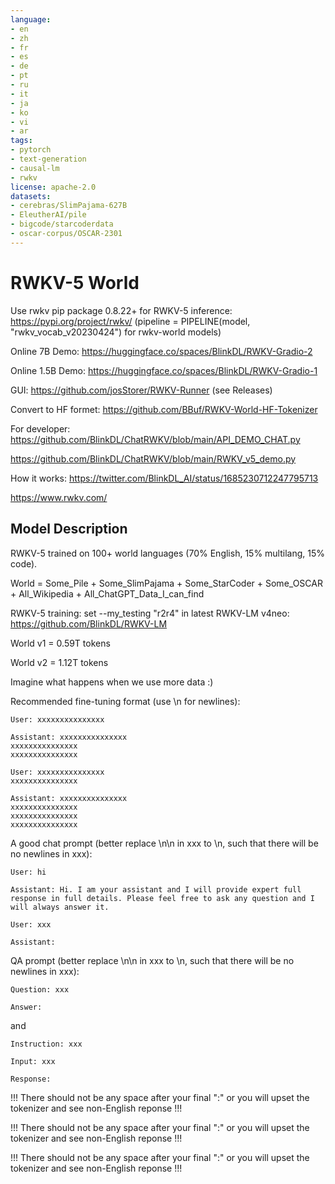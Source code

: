 ```yaml
---
language:
- en
- zh
- fr
- es
- de
- pt
- ru
- it
- ja
- ko
- vi
- ar
tags:
- pytorch
- text-generation
- causal-lm
- rwkv
license: apache-2.0
datasets:
- cerebras/SlimPajama-627B
- EleutherAI/pile
- bigcode/starcoderdata
- oscar-corpus/OSCAR-2301
---
```


# RWKV-5 World

Use rwkv pip package 0.8.22+ for RWKV-5 inference: https://pypi.org/project/rwkv/ (pipeline = PIPELINE(model, "rwkv_vocab_v20230424") for rwkv-world models)

Online 7B Demo: https://huggingface.co/spaces/BlinkDL/RWKV-Gradio-2

Online 1.5B Demo: https://huggingface.co/spaces/BlinkDL/RWKV-Gradio-1

GUI: https://github.com/josStorer/RWKV-Runner (see Releases)

Convert to HF formet: https://github.com/BBuf/RWKV-World-HF-Tokenizer

For developer: https://github.com/BlinkDL/ChatRWKV/blob/main/API_DEMO_CHAT.py

https://github.com/BlinkDL/ChatRWKV/blob/main/RWKV_v5_demo.py

How it works: https://twitter.com/BlinkDL_AI/status/1685230712247795713

https://www.rwkv.com/

## Model Description

RWKV-5 trained on 100+ world languages (70% English, 15% multilang, 15% code).

World = Some_Pile + Some_SlimPajama + Some_StarCoder + Some_OSCAR + All_Wikipedia + All_ChatGPT_Data_I_can_find

RWKV-5 training: set --my_testing "r2r4" in latest RWKV-LM v4neo: https://github.com/BlinkDL/RWKV-LM

World v1 = 0.59T tokens

World v2 = 1.12T tokens

Imagine what happens when we use more data :)

Recommended fine-tuning format (use \n for newlines):
```
User: xxxxxxxxxxxxxxx

Assistant: xxxxxxxxxxxxxxx
xxxxxxxxxxxxxxx
xxxxxxxxxxxxxxx

User: xxxxxxxxxxxxxxx
xxxxxxxxxxxxxxx

Assistant: xxxxxxxxxxxxxxx
xxxxxxxxxxxxxxx
xxxxxxxxxxxxxxx
xxxxxxxxxxxxxxx
```

A good chat prompt (better replace \n\n in xxx to \n, such that there will be no newlines in xxx):
```
User: hi

Assistant: Hi. I am your assistant and I will provide expert full response in full details. Please feel free to ask any question and I will always answer it.

User: xxx

Assistant:
```
QA prompt (better replace \n\n in xxx to \n, such that there will be no newlines in xxx):
```
Question: xxx

Answer:
```
and
```
Instruction: xxx

Input: xxx

Response:
```

!!! There should not be any space after your final ":" or you will upset the tokenizer and see non-English reponse !!!

!!! There should not be any space after your final ":" or you will upset the tokenizer and see non-English reponse !!!

!!! There should not be any space after your final ":" or you will upset the tokenizer and see non-English reponse !!!

